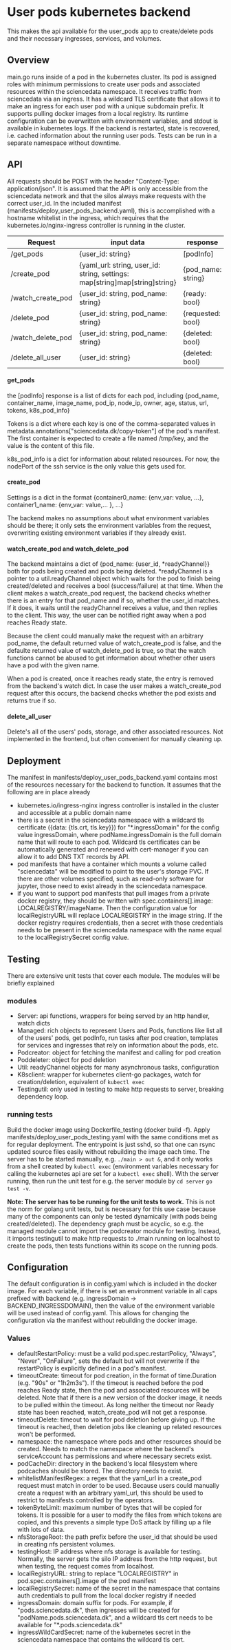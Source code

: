 # User pods kubernetes backend

This makes the api available for the user_pods app to create/delete pods and their necessary ingresses, services, and volumes.

## Overview

main.go runs inside of a pod in the kubernetes cluster.
Its pod is assigned roles with minimum permissions to create user pods and associated resources within the sciencedata namespace.
It receives traffic from sciencedata via an ingress.
It has a wildcard TLS certificate that allows it to make an ingress for each user pod with a unique subdomain prefix.
It supports pulling docker images from a local registry.
Its runtime configuration can be overwritten with environment variables, and stdout is available in kubernetes logs.
If the backend is restarted, state is recovered, i.e. cached information about the running user pods.
Tests can be run in a separate namespace without downtime.

## API

All requests should be POST with the header "Content-Type: application/json".
It is assumed that the API is only accessible from the sciencedata network and that the silos always make requests with the correct user_id. 
In the included manifest (manifests/deploy_user_pods_backend.yaml), this is accomplished with a hostname whitelist in the ingress, which requires that the kubernetes.io/nginx-ingress controller is running in the cluster.

| Request           | input data                                                                  | response           |
| ----------------- | --------------------------------------------------------------------------- | ------------------ |
| /get_pods         | {user_id: string}                                                           | [podInfo]          |
| /create_pod       | {yaml_url: string, user_id: string, settings: map[string]map[string]string} | {pod_name: string} |
| /watch_create_pod | {user_id: string, pod_name: string}                                         | {ready: bool}      |
| /delete_pod       | {user_id: string, pod_name: string}                                         | {requested: bool}  |
| /watch_delete_pod | {user_id: string, pod_name: string}                                         | {deleted: bool}    |
| /delete_all_user  | {user_id: string}                                                           | {deleted: bool}    |

#### get_pods

the [podInfo] response is a list of dicts for each pod, including 
{pod_name, container_name, image_name, pod_ip, node_ip, owner, age, status, url, tokens, k8s_pod_info}

Tokens is a dict where each key is one of the comma-separated values in metadata.annotations["sciencedata.dk/copy-token"] of the pod's manifest. 
The first container is expected to create a file named /tmp/key, and the value is the content of this file.

k8s_pod_info is a dict for information about related resources. 
For now, the nodePort of the ssh service is the only value this gets used for.

#### create_pod

Settings is a dict in the format {container0_name: {env_var: value, ...}, container1_name: {env_var: value,... }, ...}

The backend makes no assumptions about what environment variables should be there;
it only sets the environment variables from the request, overwriting existing environment variables if they already exist.

#### watch_create_pod and watch_delete_pod

The backend maintains a dict of {pod_name: {user_id, *readyChannel}} both for pods being created and pods being deleted.
*readyChannel is a pointer to a util.readyChannel object which waits for the pod to finish being created/deleted and receives a bool (success/failure) at that time.
When the client makes a watch_create_pod request, the backend checks whether there is an entry for that pod_name and if so, whether the user_id matches. If it does, it waits until the readyChannel receives a value, and then replies to the client. This way, the user can be notified right away when a pod reaches Ready state.

Because the client could manually make the request with an arbitrary pod_name, the default returned value of
watch_create_pod is false, and the defaulte returned value of watch_delete_pod is true, 
so that the watch functions cannot be abused to get information about whether other users have a pod with the given name.

When a pod is created, once it reaches ready state, the entry is removed from the backend's watch dict.
In case the user makes a watch_create_pod request after this occurs, the backend checks whether the pod exists and 
returns true if so.

#### delete_all_user

Delete's all of the users' pods, storage, and other associated resources.
Not implemented in the frontend, but often convenient for manually cleaning up.

## Deployment

The manifest in manifests/deploy_user_pods_backend.yaml contains most of the resources necessary for the backend to function.
It assumes that the following are in place already

- kubernetes.io/ingress-nginx ingress controller is installed in the cluster and accessible at a public domain name
- there is a secret in the sciencedata namespace with a wildcard tls certificate ({data: {tls.crt, tls.key}}) for "*.ingressDomain" for the config value ingressDomain, where podName.ingressDomain is the full domain name that will route to each pod. Wildcard tls certificates can be automatically generated and renewed with cert-manager if you can allow it to add DNS TXT records by API.
- pod manifests that have a container which mounts a volume called "sciencedata" will be modified to point to the user's storage PVC. If there are other volumes specified, such as read-only software for jupyter, those need to exist already in the sciencedata namespace.
- if you want to support pod manifests that pull images from a private docker registry, they should be written with spec.containers[].image: LOCALREGISTRY/imageName. Then the configuration value for localRegistryURL will replace LOCALREGISTRY in the image string. If the docker registry requires credentials, then a secret with those credentials needs to be present in the sciencedata namespace with the name equal to the localRegistrySecret config value.

## Testing

There are extensive unit tests that cover each module. The modules will be briefly explained 

### modules

- Server: api functions, wrappers for being served by an http handler, watch dicts
- Managed: rich objects to represent Users and Pods, functions like list all of the users' pods, get podInfo, run tasks after pod creation, templates for services and ingresses that rely on information about the pods, etc.
- Podcreator: object for fetching the manifest and calling for pod creation
- Poddeleter: object for pod deletion
- Util: readyChannel objects for many asynchronous tasks, configuration
- K8sclient: wrapper for kubernetes client-go packages, watch for creation/deletion, equivalent of `kubectl exec`
- Testingutil: only used in testing to make http requests to server, breaking dependency loop.

### running tests

Build the docker image using Dockerfile_testing (docker build -f).
Apply manifests/deploy_user_pods_testing.yaml with the same conditions met as for regular deployment.
The entrypoint is just sshd, so that one can rsync updated source files easily without rebuilding the image each time.
The server has to be started manually, e.g. `./main > out &`, and it only works from a shell created by `kubectl exec`
(environment variables necessary for calling the kubernetes api are set for a `kubectl exec` shell).
With the server running, then run the unit test for e.g. the server module by `cd server` `go test -v`.

**Note: The server has to be running for the unit tests to work.**
This is not the norm for golang unit tests, but is necessary for this use case because many of the components can only
be tested dynamically (with pods being created/deleted).
The dependency graph must be acyclic, so e.g. the managed module cannot import the podcreator module for testing.
Instead, it imports testingutil to make http requests to ./main running on localhost to create the pods, 
then tests functions within its scope on the running pods.

## Configuration

The default configuration is in config.yaml which is included in the docker image. 
For each variable, if there is set an environment variable in all caps prefixed with backend (e.g. ingressDomain -> BACKEND_INGRESSDOMAIN), then the value of the environment variable will be used instead of config.yaml. This allows for changing the configuration via the manifest without rebuilding the docker image.

### Values
 
- defaultRestartPolicy: must be a valid pod.spec.restartPolicy, "Always", "Never", "OnFailure", sets the default but will not overwrite if the restartPolicy is explicitly defined in a pod's manifest.
- timeoutCreate: timeout for pod creation, in the format of time.Duration (e.g. "90s" or "1h2m3s"). If the timeout is reached before the pod reaches Ready state, then the pod and associated resources will be deleted. Note that if there is a new version of the docker image, it needs to be pulled within the timeout. As long neither the timeout nor Ready state has been reached, watch_create_pod will not get a response.
- timeoutDelete: timeout to wait for pod deletion before giving up. If the timeout is reached, then deletion jobs like cleaning up related resources won't be performed.
- namespace: the namespace where pods and other resources should be created. Needs to match the namespace where the backend's serviceAccount has permissions and where necessary secrets exist.
- podCacheDir: directory in the backend's local filesystem where podcaches should be stored. The directory needs to exist.
- whitelistManifestRegex: a regex that the yaml_url in a create_pod request must match in order to be used. Because users could manually create a request with an arbitrary yaml_url, this should be used to restrict to manifests controlled by the operators.
- tokenByteLimit: maximum number of bytes that will be copied for tokens. It is possible for a user to modify the files from which tokens are copied, and this prevents a simple type DoS attack by filling up a file with lots of data.
- nfsStorageRoot: the path prefix before the user_id that should be used in creating nfs persistent volumes.
- testingHost: IP address where nfs storage is available for testing. Normally, the server gets the silo IP address from the http request, but when testing, the request comes from localhost.
- localRegistryURL: string to replace "LOCALREGISTRY" in pod.spec.containers[].image of the pod manifest
- localRegistrySecret: name of the secret in the namespace that contains auth credentials to pull from the local docker registry if needed
- ingressDomain: domain suffix for pods. For example, if "pods.sciencedata.dk", then ingresses will be created for "podName.pods.sciencedata.dk", and a wildcard tls cert needs to be available for "*.pods.sciencedata.dk"
- ingressWildCardSecret: name of the kubernetes secret in the sciencedata namespace that contains the wildcard tls cert.
